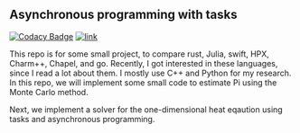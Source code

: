 ## Asynchronous programming with tasks

[![Codacy Badge](https://app.codacy.com/project/badge/Grade/b3f6fa94ac1144d6a9468da4e55b111d)](https://www.codacy.com/gh/diehlpk/monte-carlo-codes/dashboard?utm_source=github.com&amp;utm_medium=referral&amp;utm_content=diehlpk/monte-carlo-codes&amp;utm_campaign=Badge_Grade) [![link](https://circleci.com/gh/diehlpk/monte-carlo-codes/tree/main.svg?style=shield)](https://circleci.com/gh/diehlpk/monte-carlo-codes/tree/main) 

This repo is for some small project, to compare rust, Julia, swift, HPX, Charm++, Chapel, and go. Recently, I got interested in these languages, 
since I read a lot about them. I mostly use C++ and Python for my research. In this repo, we will implement some 
small code to estimate Pi using the Monte Carlo method.

Next, we implement a solver for the one-dimensional heat eqaution using tasks and asynchronous programming. 
